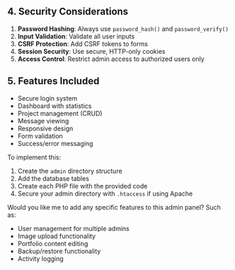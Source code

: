 ## 4. Security Considerations

1. **Password Hashing**: Always use `password_hash()` and `password_verify()`
2. **Input Validation**: Validate all user inputs
3. **CSRF Protection**: Add CSRF tokens to forms
4. **Session Security**: Use secure, HTTP-only cookies
5. **Access Control**: Restrict admin access to authorized users only

## 5. Features Included

- Secure login system
- Dashboard with statistics
- Project management (CRUD)
- Message viewing
- Responsive design
- Form validation
- Success/error messaging

To implement this:

1. Create the `admin` directory structure
2. Add the database tables
3. Create each PHP file with the provided code
4. Secure your admin directory with `.htaccess` if using Apache

Would you like me to add any specific features to this admin panel? Such as:
- User management for multiple admins
- Image upload functionality
- Portfolio content editing
- Backup/restore functionality
- Activity logging